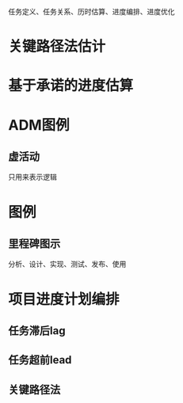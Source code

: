 任务定义、任务关系、历时估算、进度编排、进度优化
# 关键路径法估计
# 基于承诺的进度估算
# ADM图例
## 虚活动
只用来表示逻辑
# 图例
## 里程碑图示
分析、设计、实现、测试、发布、使用
# 项目进度计划编排
## 任务滞后lag
## 任务超前lead
## 关键路径法
